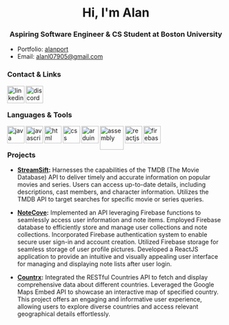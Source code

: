 <h1 align="center">Hi, I'm Alan</h1>
<h3 align="center">Aspiring Software Engineer & CS Student at Boston University</h3>

- Portfolio: [alanport](https://alanport.netlify.app/)
- Email: <a href="mailto:alanl07905@gmail.com" target="_blank">
    alanl07905@gmail.com</a>  

<h3 align="left">Contact & Links</h3>
<a href="https://www.linkedin.com/in/alanl193/" target="_blank">
  <img align="left" src="https://cdn.worldvectorlogo.com/logos/linkedin-icon-2.svg" alt="linkedin" width="40" height="40">
</a>
<a href="https://discordapp.com/users/421318660313972747" target="_blank">
    <img align="left" src="https://cdn.worldvectorlogo.com/logos/discord-6.svg" alt="discord" width="40" height="40">
</a>

<br>
<br>

<h3 align="left">Languages & Tools</h3>
   <a href="https://www.java.com/en/" target="_blank">
     <img align="left" src="https://cdn.worldvectorlogo.com/logos/java-14.svg" alt="java" width="40" height="40">
  </a>
  <a href="https://www.javascript.com/" target="_blank">
    <img align="left" src="https://cdn.worldvectorlogo.com/logos/logo-javascript.svg" alt="javascript" width="40" height="40">
  </a> 
  <a href="https://html.com/" target="_blank">
    <img align="left" src="https://cdn.worldvectorlogo.com/logos/html-1.svg" alt="html" width="40" height="40">
  </a>
  <a href="https://www.w3schools.com/css/" target="_blank">
    <img align="left" src="https://cdn.worldvectorlogo.com/logos/css-3.svg" alt="css" width="40"  height="40">
  </a>
  <a href="https://www.arduino.cc/" target="_blank">
    <img align="left" src="https://cdn.worldvectorlogo.com/logos/arduino-1.svg" alt="arduino" width="40" height="40">
  </a>
  <a href="https://www.intel.com/content/dam/develop/external/us/en/documents/introduction-to-x64-assembly-181178.pdf" target="_blank">
    <img align="left" src="https://user-images.githubusercontent.com/5421823/62779159-4cf76880-baaa-11e9-8318-e20a1aaa913a.png" alt="assembly" width="55" height="55">
  </a>
  <a href="https://react.dev/" target="_blank">
    <img align="left" src="https://cdn.worldvectorlogo.com/logos/react-2.svg" alt="reactjs" width="40" height="40r">
  </a>
  </a>
  <a href="https://firebase.google.com/" target="_blank">
    <img align="left" src="https://cdn.worldvectorlogo.com/logos/firebase-1.svg" alt="firebase" width="40" height="40r">
  </a>
  
<br>
<br>

<h3 align="left">Projects</h3>

- **[StreamSift](https://streamsift.netlify.app/):** Harnesses the capabilities of the TMDB (The Movie Database) API to deliver timely and accurate information on popular movies and series. Users can access up-to-date details, including descriptions, cast members, and character information. Utilizes the TMDB API to target searches for specific movie or series queries.

- **[NoteCove](https://notecove.netlify.app/):** Implemented an API leveraging Firebase functions to seamlessly access user information and note items. Employed Firebase database to efficiently store and manage user collections and note collections. Incorporated Firebase authentication system to enable secure user sign-in and account creation. Utilized Firebase storage for seamless storage of user profile pictures. Developed a ReactJS application to provide an intuitive and visually appealing user interface for managing and displaying note lists after user login.

- **[Countrx](https://countrx.netlify.app/):** Integrated the RESTful Countries API to fetch and display comprehensive data about different countries. Leveraged the Google Maps Embed API to showcase an interactive map of specified country. This project offers an engaging and informative user experience, allowing users to explore diverse countries and access relevant geographical details effortlessly.
